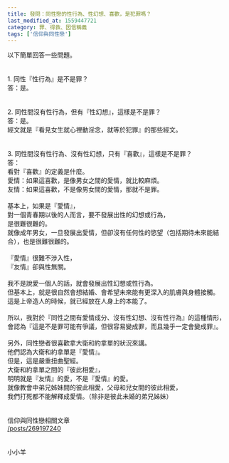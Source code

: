 ```yaml
---
title: 發問：同性戀的性行為、性幻想、喜歡，是犯罪嗎？
last_modified_at: 1559447721
category: 罪、得救、因信稱義
tags: ['信仰與同性戀']
---
```


<div>以下簡單回答一些問題。</div>

<div>&nbsp;</div>

<div>&nbsp;</div>

<div>1.<span style="white-space:pre"> </span>同性『性行為』是不是罪？&nbsp;</div>

<div>答：是。&nbsp;</div>

<div>&nbsp;</div>

<div>&nbsp;</div>

<div>2.<span style="white-space:pre"> </span>同性間沒有性行為，但有『性幻想』，這樣是不是罪？&nbsp;</div>

<div>答：是。&nbsp;</div>

<div>經文就是『看見女生就心裡動淫念，就等於犯罪』的那些經文。&nbsp;</div>

<div>&nbsp;</div>

<div>&nbsp;</div>

<div>3.<span style="white-space:pre"> </span>同性間沒有性行為、沒有性幻想，只有『喜歡』，這樣是不是罪？&nbsp;</div>

<div>答：</div>

<div>看對『喜歡』的定義是什麼。&nbsp;</div>

<div>愛情：如果這喜歡，是像男女之間的愛情，就比較麻煩。&nbsp;</div>

<div>友情：如果這喜歡，不是像男女間的愛情，那就不是罪。&nbsp;</div>

<div>&nbsp;</div>

<div>基本上，如果是『愛情』，</div>

<div>對一個青春期以後的人而言，要不發展出性的幻想或行為，</div>

<div>是很難很難的。&nbsp;</div>

<div>就像成年男女，一旦發展出愛情，但卻沒有任何性的慾望（包括期待未來能結合），也是很難很難的。&nbsp;</div>

<div>&nbsp;</div>

<div>『愛情』很難不涉入性，&nbsp;</div>

<div>『友情』卻與性無關。&nbsp;</div>

<div>&nbsp;</div>

<div>我不是說愛一個人的話，就會發展出性幻想或性行為。&nbsp;</div>

<div>但基本上，就是很自然會想結婚、會希望未來能有更深入的肌膚與身體接觸。&nbsp;</div>

<div>這是上帝造人的時候，就已經放在人身上的本能了。&nbsp;</div>

<div>&nbsp;</div>

<div>所以，我對於『同性之間有愛情成分、沒有性幻想、沒有性行為』的這種情形，</div>

<div>會認為『這是不是罪可能有爭議，但很容易變成罪，而且幾乎一定會變成罪』。</div>

<div>&nbsp;</div>

<div>另外，同性戀者很喜歡拿大衛和約拿單的狀況來講。</div>

<div>他們認為大衛和約拿單是『愛情』。</div>

<div>但是，這是嚴重扭曲聖經。</div>

<div>大衛和約拿單之間的『彼此相愛』，</div>

<div>明明就是『友情』的愛，不是『愛情』的愛。</div>

<div>就像教會中弟兄姊妹間的彼此相愛，父母和兒女間的彼此相愛，</div>

<div>我們打死都不能解釋成愛情。（除非是彼此未婚的弟兄姊妹）</div>

<div>&nbsp;</div>

<div>&nbsp;</div>

<div>信仰與同性戀相關文章<br>
<a href="/posts/269197240" target="_blank">/posts/269197240</a></div>

<div>&nbsp;</div>

<div>&nbsp;</div>

<div>小小羊</div>

<div>&nbsp;</div>



